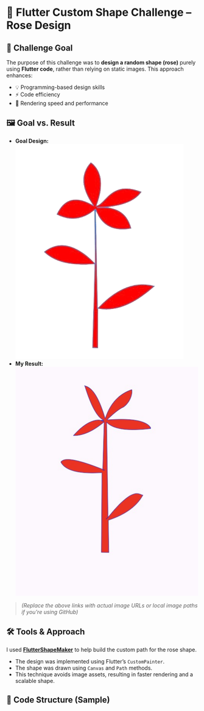 # 🌹 Flutter Custom Shape Challenge – Rose Design

## 🎯 Challenge Goal

The purpose of this challenge was to **design a random shape (rose)** purely using **Flutter code**, rather than relying on static images. This approach enhances:

- 💡 Programming-based design skills  
- ⚡️ Code efficiency  
- 🚀 Rendering speed and performance  

## 🖼️ Goal vs. Result

- **Goal Design:** ![Goal Image](gaol.png)  
- **My Result:** ![My Result](result.jpg)

> *(Replace the above links with actual image URLs or local image paths if you're using GitHub)*

## 🛠️ Tools & Approach

I used **[FlutterShapeMaker](https://fluttershapemaker.com/#/)** to help build the custom path for the rose shape.

- The design was implemented using Flutter’s `CustomPainter`.
- The shape was drawn using `Canvas` and `Path` methods.
- This technique avoids image assets, resulting in faster rendering and a scalable shape.

## 🧱 Code Structure (Sample)